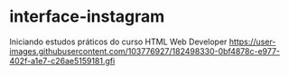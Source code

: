 # interface-instagram
Iniciando estudos práticos do curso HTML Web Developer
https://user-images.githubusercontent.com/103776927/182498330-0bf4878c-e977-402f-a1e7-c26ae5159181.gfi

